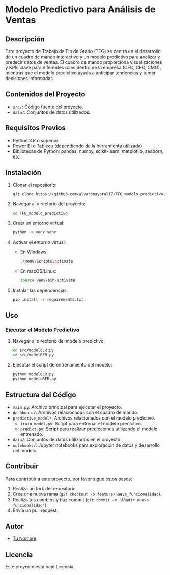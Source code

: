 # Modelo Predictivo para Análisis de Ventas

## Descripción

Este proyecto de Trabajo de Fin de Grado (TFG) se centra en el desarrollo de un cuadro de mando interactivo y un modelo predictivo para analizar y predecir datos de ventas.
El cuadro de mando proporciona visualizaciones y KPIs clave para diferentes roles dentro de la empresa (CEO, CFO, CMO), mientras que el modelo predictivo ayuda a anticipar tendencias y tomar decisiones informadas.

## Contenidos del Proyecto

- `src/`: Código fuente del proyecto.
- `data/`: Conjuntos de datos utilizados.

## Requisitos Previos

- Python 3.8 o superior
- Power BI o Tableau (dependiendo de la herramienta utilizada)
- Bibliotecas de Python: pandas, numpy, scikit-learn, matplotlib, seaborn, etc.

## Instalación

1. Clonar el repositorio:
    ```bash
    git clone https://github.com/alvaromayoral17/TFG_modelo_predictivo.git
    ```

2. Navegar al directorio del proyecto:
    ```bash
    cd TFG_modelo_predictivo
    ```

3. Crear un entorno virtual:
    ```bash
    python -m venv venv
    ```

4. Activar el entorno virtual:
    - En Windows:
        ```bash
        .\venv\Scripts\activate
        ```
    - En macOS/Linux:
        ```bash
        source venv/bin/activate
        ```

5. Instalar las dependencias:
    ```bash
    pip install -r requirements.txt
    ```

## Uso

### Ejecutar el Modelo Predictivo

1. Navegar al directorio del modelo predictivo:
    ```bash
    cd src/modeloLR.py
    cd src/modelRFR.py
    ```

2. Ejecutar el script de entrenamiento del modelo:
    ```bash
    python modeloLR.py
    python modeloRFR.py
    ```

## Estructura del Código

- `main.py`: Archivo principal para ejecutar el proyecto.
- `dashboard/`: Archivos relacionados con el cuadro de mando.
- `predictive_model/`: Archivos relacionados con el modelo predictivo.
    - `train_model.py`: Script para entrenar el modelo predictivo.
    - `predict.py`: Script para realizar predicciones utilizando el modelo entrenado.
- `data/`: Conjuntos de datos utilizados en el proyecto.
- `notebooks/`: Jupyter notebooks para exploración de datos y desarrollo del modelo.

## Contribuir

Para contribuir a este proyecto, por favor sigue estos pasos:
1. Realiza un fork del repositorio.
2. Crea una nueva rama (`git checkout -b feature/nueva_funcionalidad`).
3. Realiza tus cambios y haz commit (`git commit -m 'Añadir nueva funcionalidad'`).
4. Envía un pull request.

## Autor

- [Tu Nombre](mailto:tu_email@example.com)

## Licencia

Este proyecto está bajo Licencia.

